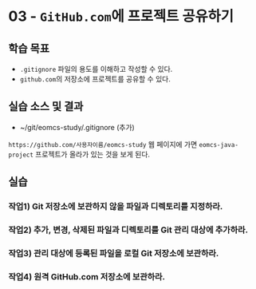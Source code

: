 # 03 - `GitHub.com`에 프로젝트 공유하기

## 학습 목표

- `.gitignore` 파일의 용도를 이해하고 작성할 수 있다.
- `github.com`의 저장소에 프로젝트를 공유할 수 있다.

## 실습 소스 및 결과

- ~/git/eomcs-study/.gitignore (추가)

`https://github.com/사용자이름/eomcs-study` 웹 페이지에 가면 `eomcs-java-project` 프로젝트가 올라가 있는 것을 보게 된다.

## 실습

### 작업1) Git 저장소에 보관하지 않을 파일과 디렉토리를 지정하라.


### 작업2) 추가, 변경, 삭제된 파일과 디렉토리를 Git 관리 대상에 추가하라.


### 작업3) 관리 대상에 등록된 파일을 로컬 Git 저장소에 보관하라.


### 작업4) 원격 GitHub.com 저장소에 보관하라.

